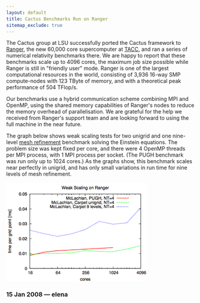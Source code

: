 ```yaml
---
layout: default
title: Cactus Benchmarks Run on Ranger
sitemap_exclude: true
---
```

The Cactus group at LSU successfully ported the Cactus framework to
[Ranger](http://www.tacc.utexas.edu/services/userguides/ranger), the new
60,000 core supercomputer at [TACC](http://www.tacc.utexas.edu), and ran
a series of numerical relativity benchmarks there. We are happy to
report that these benchmarks scale up to 4096 cores, the maximum job
size possible while Ranger is still in "friendly user" mode. Ranger is
one of the largest computational resources in the world, consisting of
3,936 16-way SMP compute-nodes with 123 TByte of memory, and with a
theoretical peak performance of 504 TFlop/s.

Our benchmarks use a hybrid communication scheme combining MPI and
OpenMP, using the shared memory capabilities of Ranger's nodes to reduce
the memory overhead of parallelisation. We are grateful for the help we
received from Ranger's support team and are looking forward to using the
full machine in the near future.

The graph below shows weak scaling tests for two unigrid and one
nine-level [mesh refinement](http://www.carpetcode.org/) benchmark
solving the Einstein equations. The problem size was kept fixed per
core, and there were 4 OpenMP threads per MPI process, with 1 MPI
process per socket. (The PUGH benchmark was run only up to 1024 cores.)
As the graphs show, this benchmark scales near perfectly in unigrid, and
has only small variations in run time for nine levels of mesh
refinement.

[<img src="Ranger.png" style="width:75.0%" />](Ranger.png)

### 15 Jan 2008 — elena
